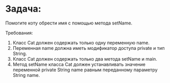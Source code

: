 # Задача:

Помогите коту обрести имя с помощью метода setName.

Требования:

1.	Класс Cat должен содержать только одну переменную name.
2.	Переменная name должна иметь модификатор доступа private и тип String.
3.	Класс Cat должен содержать только два метода setName и main.
4. 	Метод setName класса Cat должен устанавливать значение переменной private String name равным переданному параметру String name.
